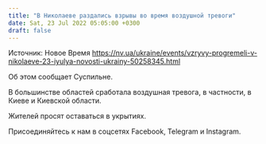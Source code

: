 ```yaml
---
title: "В Николаеве раздались взрывы во время воздушной тревоги"
date: Sat, 23 Jul 2022 05:05:00 +0300
draft: false
---
```

Источник: Новое Время https://nv.ua/ukraine/events/vzryvy-progremeli-v-nikolaeve-23-iyulya-novosti-ukrainy-50258345.html


Об этом сообщает Суспильне.

В большинстве областей сработала воздушная тревога, в частности, в Киеве и Киевской области.

Жителей просят оставаться в укрытиях.

Присоединяйтесь к нам в соцсетях Facebook, Telegram и Instagram.
